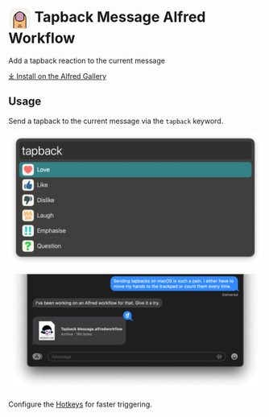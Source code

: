 # <img src='Workflow/icon.png' width='45' align='center' alt='icon'> Tapback Message Alfred Workflow

Add a tapback reaction to the current message

[⤓ Install on the Alfred Gallery](https://alfred.app/workflows/alfredapp/tapback-message)

## Usage 

Send a tapback to the current message via the `tapback` keyword.

![List of possible tapback reactions](Workflow/images/about/tapback.png)

![Messages conversation with reaction](Workflow/images/about/messages.png)

Configure the [Hotkeys](https://www.alfredapp.com/help/workflows/triggers/hotkey/) for faster triggering.
